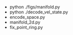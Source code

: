 - python ./figs/manifold.py
- python ./decode_vel_state.py
- encode_space.py
- manifold_2d.py
- fix_point_ring.py
